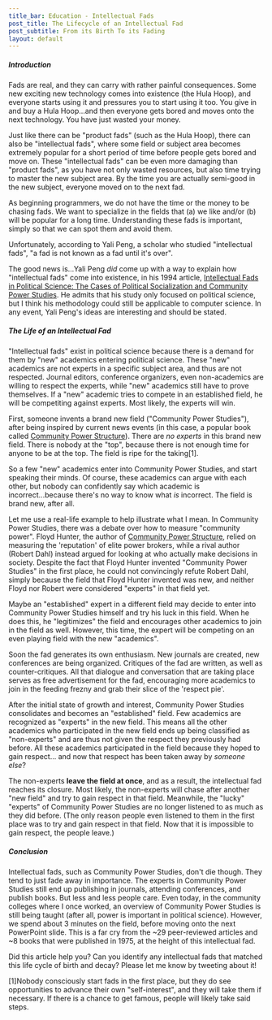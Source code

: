 ```yaml
---
title_bar: Education - Intellectual Fads
post_title: The Lifecycle of an Intellectual Fad
post_subtitle: From its Birth To its Fading
layout: default
---
```

<h5>Introduction</h5>

Fads are real, and they can carry with rather painful consequences. Some new exciting new technology comes into existence (the Hula Hoop), and everyone starts using it and pressures you to start using it too. You give in and buy a Hula Hoop...and then everyone gets bored and moves onto the next technology. You have just wasted your money.

Just like there can be "product fads" (such as the Hula Hoop), there can also be "intellectual fads", where some field or subject area becomes extremely popular for a short period of time before people gets bored and move on. These "intellectual fads" can be even more damaging than "product fads", as you have not only wasted resources, but also time trying to master the new subject area. By the time you are actually semi-good in the new subject, everyone moved on to the next fad.

As beginning programmers, we do not have the time or the money to be chasing fads. We want to specialize in the fields that (a) we like and/or (b) will be popular for a long time. Understanding these fads is important, simply so that we can spot them and avoid them.

Unfortunately, according to Yali Peng, a scholar who studied  "intellectual fads", "a fad is not known as a fad until it's over".

The good news is...Yali Peng <em>did</em> come up with a way to explain how "intellectual fads" come into existence, in his 1994 article, <a href="http://www.jstor.org/stable/420470">Intellectual Fads in Political Science: The Cases of Political Socialization and Community Power Studies</a>. He admits that his study only focused on political science, but I think his methodology could still be applicable to computer science. In any event, Yali Peng's ideas are interesting and should be stated.

<h5>The Life of an Intellectual Fad</h5>

"Intellectual fads" exist in political science because there is a demand for them by "new" academics entering political science. These "new" academics are not experts in a specific subject area, and thus are not respected. Journal editors, conference organizers, even non-academics are willing to respect the experts, while "new" academics still have to prove themselves. If a "new" academic tries to compete in an established field, he will be competiting against experts. Most likely, the experts will win.

First, someone invents a brand new field ("Community Power Studies"), after being inspired by current news events (in this case, a popular book called <u>Community Power Structure</u>). There are <em>no experts</em> in this brand new field. There is nobody at the "top", because there is not enough time for anyone to be at the top. The field is ripe for the taking[1].

So a few "new" academics enter into Community Power Studies, and start speaking their minds. Of course, these academics can argue with each other, but nobody can confidently say which academic is incorrect...because there's no way to know what <em>is</em> incorrect. The field is brand new, after all.

Let me use a real-life example to help illustrate what I mean. In Community Power Studies, there was a debate over how to measure "community power". Floyd Hunter, the author of <u>Community Power Structure</u>, relied on measuring the 'reputation' of elite power brokers, while a rival author (Robert Dahl) instead argued for looking at who actually make decisions in society. Despite the fact that Floyd Hunter invented "Community Power Studies" in the first place, he could not convincingly refute Robert Dahl, simply because the field that Floyd Hunter invented was new, and neither Floyd nor Robert were considered "experts" in that field yet.

Maybe an "established" expert in a different field may decide to enter into Community Power Studies himself and try his luck in this field. When he does this, he "legitimizes" the field and encourages other academics to join in the field as well. However, this time, the expert will be competing on an even playing field with the new "academics".

Soon the fad generates its own enthusiasm. New journals are created, new conferences are being organized. Critiques of the fad are written, as well as counter-critiques. All that dialogue and conversation that are taking place serves as free advertisement for the fad, encouraging more academics to join in the feeding frezny and grab their slice of the 'respect pie'.

After the initial state of growth and interest, Community Power Studies consolidates and becomes an "established" field. Few academics are recognized as "experts" in the new field. This means all the other academics who participated in the new field ends up being classified as "non-experts" and are thus not given the respect they previously had before. All these academics participated in the field because they hoped to gain respect... and now that respect has been taken away by <em>someone else</em>?

The non-experts <strong>leave the field at once</strong>, and as a result, the intellectual fad reaches its closure. Most likely, the non-experts will chase after another "new field" and try to gain respect in that field. Meanwhile, the "lucky" "experts" of Community Power Studies are no longer listened to as much as they did before. (The only reason people even listened to them in the first place was to try and gain respect in that field. Now that it is impossible to gain respect, the people leave.)

<h5>Conclusion</h5>

Intellectual fads, such as Community Power Studies, don't die though. They tend to just fade away in importance. The experts in Community Power Studies still end up publishing in journals, attending conferences, and publish books. But less and less people care. Even today, in the community colleges where I once worked, an overview of Community Power Studies is still being taught (after all, power is important in political science). However, we spend about 3 minutes on the field, before moving onto the next PowerPoint slide. This is a far cry from the ~29 peer-reviewed articles and ~8 books that were published in 1975, at the height of this intellectual fad.

Did this article help you? Can you identify any intellectual fads that matched this life cycle of birth and decay? Please let me know by tweeting about it!

[1]Nobody consciously start fads in the first place, but they do see opportunities to advance their own "self-interest", and they will take them if necessary. If there is a chance to get famous, people will likely take said steps.